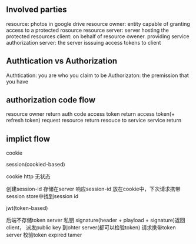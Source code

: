 ## Involved parties
resource: photos in google drive
resource owner: entity capable of granting access to a protected rosource
resource server: server hosting the protected resources
client: on behalf of resource owener. providing service
authorization server: the server isssuing access tokens to client

## Authtication vs Authorization

Authtication: you are who you claim to be
Authorizaton: the premission that you have

## authorization code flow

resource owner
return auth code
access token
return access token(+ refresh token)
request resource
return resouce to service
service return


## implict flow

cookie







session(cookied-based)

cookie http 无状态

创建session-id 存储在server
响应session-id
放在cookie中，下次请求携带
session store中找到session id


jwt(token-based)

后端不存储token
server 私钥 signature(header + playload + signature)返回client， 派发public key 到ohter server(都可以检验token)
请求携带token
server 校验token
expired
tamer





